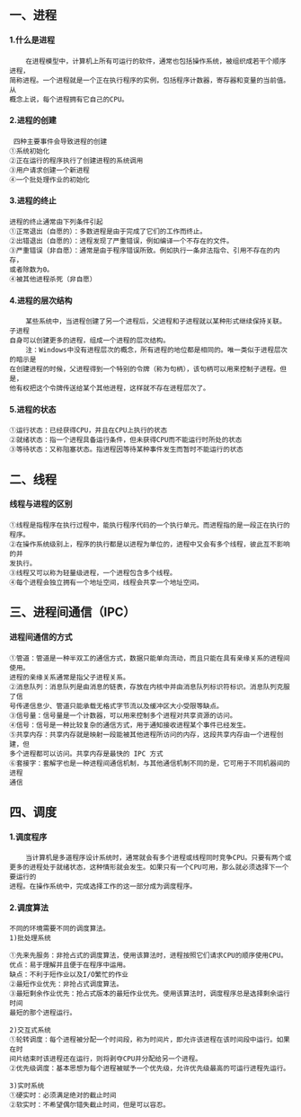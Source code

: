 ## 一、进程
#### 1.什么是进程
        在进程模型中，计算机上所有可运行的软件，通常也包括操作系统，被组织成若干个顺序进程，
    简称进程。一个进程就是一个正在执行程序的实例，包括程序计数器，寄存器和变量的当前值。从
    概念上说，每个进程拥有它自己的CPU。
#### 2.进程的创建
	 四种主要事件会导致进程的创建
    ①系统初始化 
    ②正在运行的程序执行了创建进程的系统调用
    ③用户请求创建一个新进程 
    ④一个批处理作业的初始化
#### 3.进程的终止
    进程的终止通常由下列条件引起
    ①正常退出（自愿的）：多数进程是由于完成了它们的工作而终止。
    ②出错退出（自愿的）：进程发现了严重错误，例如编译一个不存在的文件。
    ③严重错误（非自愿）：通常是由于程序错误所致。例如执行一条非法指令、引用不存在的内存，
    或者除数为0。
    ④被其他进程杀死（非自愿）
#### 4.进程的层次结构
        某些系统中，当进程创建了另一个进程后，父进程和子进程就以某种形式继续保持关联。子进程
    自身可以创建更多的进程，组成一个进程的层次结构。
        注：Windows中没有进程层次的概念，所有进程的地位都是相同的。唯一类似于进程层次的暗示是
    在创建进程的时候，父进程得到一个特别的令牌（称为句柄），该句柄可以用来控制子进程。但是，
    他有权把这个令牌传送给某个其他进程，这样就不存在进程层次了。
#### 5.进程的状态
    ①运行状态：已经获得CPU，并且在CPU上执行的状态
    ②就绪状态：指一个进程具备运行条件，但未获得CPU而不能运行时所处的状态
    ③等待状态：又称阻塞状态。指进程因等待某种事件发生而暂时不能运行的状态
	
## 二、线程
#### 线程与进程的区别
    ①线程是指程序在执行过程中，能执行程序代码的一个执行单元。而进程指的是一段正在执行的程序。
    ②在操作系统级别上，程序的执行都是以进程为单位的，进程中又会有多个线程，彼此互不影响的并
    发执行。
    ③线程又可以称为轻量级进程，一个进程包含多个线程。
    ④每个进程会独立拥有一个地址空间，线程会共享一个地址空间。
	
## 三、进程间通信（IPC）
#### 进程间通信的方式
    ①管道：管道是一种半双工的通信方式，数据只能单向流动，而且只能在具有亲缘关系的进程间使用。
    进程的亲缘关系通常是指父子进程关系。
    ②消息队列：消息队列是由消息的链表，存放在内核中并由消息队列标识符标识。消息队列克服了信
    号传递信息少、管道只能承载无格式字节流以及缓冲区大小受限等缺点。
    ③信号量：信号量是一个计数器，可以用来控制多个进程对共享资源的访问。
    ④信号：信号是一种比较复杂的通信方式，用于通知接收进程某个事件已经发生。
    ⑤共享内存：共享内存就是映射一段能被其他进程所访问的内存，这段共享内存由一个进程创建，但
    多个进程都可以访问。共享内存是最快的 IPC 方式
    ⑥套接字：套解字也是一种进程间通信机制，与其他通信机制不同的是，它可用于不同机器间的进程
    通信
	
## 四、调度
#### 1.调度程序
        当计算机是多道程序设计系统时，通常就会有多个进程或线程同时竞争CPU。只要有两个或
    更多的进程处于就绪状态，这种情形就会发生。如果只有一个CPU可用，那么就必须选择下一个要运行的
    进程。在操作系统中，完成选择工作的这一部分成为调度程序。
#### 2.调度算法
    不同的环境需要不同的调度算法。
    1)批处理系统
    
    ①先来先服务：非抢占式的调度算法，使用该算法时，进程按照它们请求CPU的顺序使用CPU。
    优点：易于理解并且便于在程序中运用。
    缺点：不利于短作业以及I/O繁忙的作业
    ②最短作业优先：非抢占式调度算法。
    ③最短剩余作业优先：抢占式版本的最短作业优先。使用该算法时，调度程序总是选择剩余运行时间
    最短的那个进程运行。
    
    2)交互式系统
    ①轮转调度：每个进程被分配一个时间段，称为时间片，即允许该进程在该时间段中运行。如果在时
    间片结束时该进程还在运行，则将剥夺CPU并分配给另一个进程。
    ②优先级调度：基本思想为每个进程被赋予一个优先级，允许优先级最高的可运行进程先运行。
    
    3)实时系统
    ①硬实时：必须满足绝对的截止时间
    ②软实时：不希望偶尔错失截止时间，但是可以容忍。
